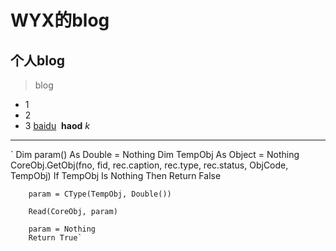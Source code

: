 # WYX的blog
## 个人blog
> blog
* 1
* 2
* 3
[baidu]()
![]()
**haod**
*k*
***
`  Dim param() As Double = Nothing
        Dim TempObj As Object = Nothing
        CoreObj.GetObj(fno, fid, rec.caption, rec.type, rec.status, ObjCode, TempObj)
        If TempObj Is Nothing Then Return False

        param = CType(TempObj, Double())

        Read(CoreObj, param)

        param = Nothing
        Return True`
